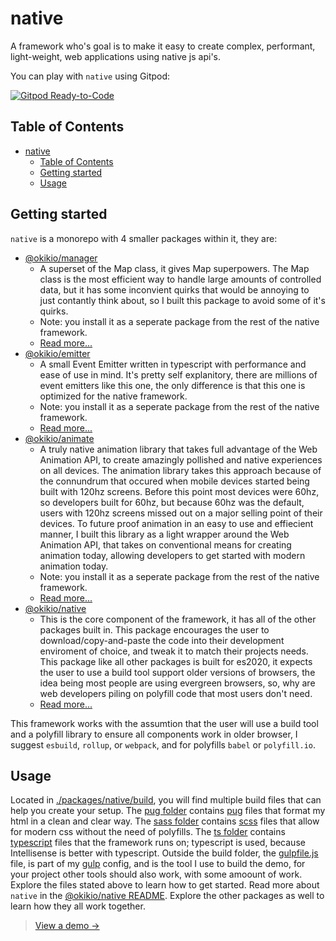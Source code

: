 # native
A framework who's goal is to make it easy to create complex, performant, light-weight, web applications using native js api's.

You can play with `native` using Gitpod:

[![Gitpod Ready-to-Code](https://img.shields.io/badge/Gitpod-Ready--to--Code-blue?logo=gitpod)](https://gitpod.io/#https://github.com/okikio/native)

## Table of Contents
- [native](#native)
  - [Table of Contents](#table-of-contents)
  - [Getting started](#getting-started)
  - [Usage](#usage)

## Getting started

`native` is a monorepo with 4 smaller packages within it, they are:
* [@okikio/manager](./packages/manager)
  * A superset of the Map class, it gives Map superpowers. The Map class is the most efficient way to handle large amounts of controlled data, but it has some inconvient quirks that would be annoying to just contantly think about, so I built this package to avoid some of it's quirks.
  * Note: you install it as a seperate package from the rest of the native framework.
  * [Read more...](./packages/manager/README.md)
* [@okikio/emitter](./packages/emitter)
  * A small Event Emitter written in typescript with performance and ease of use in mind. It's pretty self explanitory, there are millions of event emitters like this one, the only difference is that this one is optimized for the native framework.
  * Note: you install it as a seperate package from the rest of the native framework.
  * [Read more...](./packages/emitter/README.md)
* [@okikio/animate](./packages/animate)
  * A truly native animation library that takes full advantage of the Web Animation API, to create amazingly pollished and native experiences on all devices. The animation library takes this approach because of the connundrum that occured when mobile devices started being built with 120hz screens. Before this point most devices were 60hz, so developers built for 60hz, but because 60hz was the default, users with 120hz screens missed out on a major selling point of their devices. To future proof animation in an easy to use and effiecient manner, I built this library as a light wrapper around the Web Animation API, that takes on conventional means for creating animation today, allowing developers to get started with modern animation today.
  * Note: you install it as a seperate package from the rest of the native framework.
  * [Read more...](./packages/animate/README.md)
* [@okikio/native](./packages/native)
  * This is the core component of the framework, it has all of the other packages built in. This package encourages the user to download/copy-and-paste the code into their development enviroment of choice, and tweak it to match their projects needs. This package like all other packages is built for es2020, it expects the user to use a build tool support older versions of browsers, the idea being most people are using evergreen browsers, so, why are web developers piling on polyfill code that most users don't need.
  * [Read more...](./packages/native/README.md)

This framework works with the assumtion that the user will use a build tool and a polyfill library to ensure all components work in older browser, I suggest `esbuild`, `rollup`, or `webpack`, and for polyfills `babel` or `polyfill.io`.

## Usage

Located in [./packages/native/build](./packages/native/build), you will find multiple build files that can help you create your setup. The [pug folder](./packages/native/build/pug) contains [pug](https://pugjs.org/api/getting-started.html) files that format my html in a clean and clear way. The [sass folder](./packages/native/build/sass) contains [scss](https://sass-lang.com/guide) files that allow for modern css without the need of polyfills. The [ts folder](./packages/native/build/ts) contains [typescript](https://www.typescriptlang.org/) files that the framework runs on; typescript is used, because Intellisense is better with typescript. Outside the build folder, the [gulpfile.js](./packages/native/gulpfile.js) file, is part of my [gulp](https://gulpjs.com/) config, and is the tool I use to build the demo, for your project other tools should also work, with some amoount of work. Explore the files stated above to learn how to get started. Read more about `native` in the [@okikio/native README](./package/native/README.md). Explore the other packages as well to learn how they all work together.


> [View a demo  &#8594;](https://okikio.github.io/native/packages/native/demo/)
